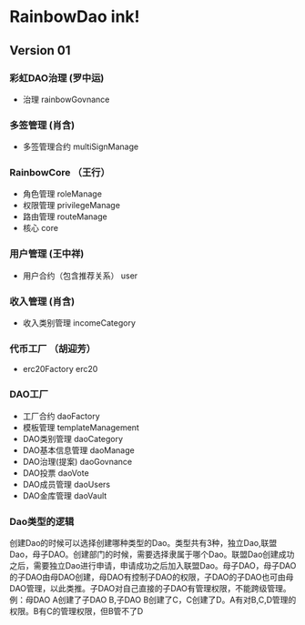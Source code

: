 # RainbowDao ink!  
## Version 01
### 彩虹DAO治理 (罗中运)
- 治理 rainbowGovnance

### 多签管理 (肖含)
- 多签管理合约 multiSignManage
### RainbowCore  （王行）
- 角色管理 roleManage
- 权限管理 privilegeManage
- 路由管理 routeManage
- 核心     core
### 用户管理    (王中祥)
- 用户合约（包含推荐关系） user
### 收入管理 (肖含)
- 收入类别管理 incomeCategory
### 代币工厂   （胡迎芳）
- erc20Factory  erc20  
### DAO工厂  
- 工厂合约 daoFactory
- 模板管理 templateManagement
- DAO类别管理 daoCategory
- DAO基本信息管理 daoManage
- DAO治理(提案) daoGovnance
- DAO投票 daoVote
- DAO成员管理 daoUsers
- DAO金库管理 daoVault

### Dao类型的逻辑
创建Dao的时候可以选择创建哪种类型的Dao。类型共有3种，独立Dao,联盟Dao，母子DAO。创建部门的时候，需要选择隶属于哪个Dao。联盟Dao创建成功之后，需要独立Dao进行申请，申请成功之后加入联盟Dao。母子DAO，母子DAO的子DAO由母DAO创建，母DAO有控制子DAO的权限，子DAO的子DAO也可由母DAO管理，以此类推。子DAO对自己直接的子DAO有管理权限，不能跨级管理。例：母DAO A创建了子DAO B,子DAO B创建了C，C创建了D。A有对B,C,D管理的权限。B有C的管理权限，但B管不了D
